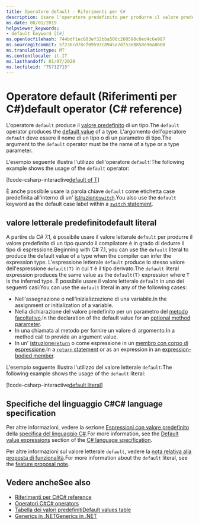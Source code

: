 ```yaml
---
title: Operatore default - Riferimenti per C#
description: Usare l'operatore predefinito per produrre il valore predefinito di un tipo
ms.date: 08/01/2019
helpviewer_keywords:
- default keyword [C#]
ms.openlocfilehash: 744bdf1ec683ef32bba508c260590c0ed4c6e987
ms.sourcegitcommit: 5f236cd78cf09593c8945a7d753e0850e96a0b80
ms.translationtype: MT
ms.contentlocale: it-IT
ms.lasthandoff: 01/07/2020
ms.locfileid: "75712715"
---
```

# <a name="default-operator-c-reference"></a><span data-ttu-id="aefb9-103">Operatore default (Riferimenti per C#)</span><span class="sxs-lookup"><span data-stu-id="aefb9-103">default operator (C# reference)</span></span>

<span data-ttu-id="aefb9-104">L'operatore `default` produce il [valore predefinito](../keywords/default-values-table.md) di un tipo.</span><span class="sxs-lookup"><span data-stu-id="aefb9-104">The `default` operator produces the [default value](../keywords/default-values-table.md) of a type.</span></span> <span data-ttu-id="aefb9-105">L'argomento dell'operatore `default` deve essere il nome di un tipo o di un parametro di tipo.</span><span class="sxs-lookup"><span data-stu-id="aefb9-105">The argument to the `default` operator must be the name of a type or a type parameter.</span></span>

<span data-ttu-id="aefb9-106">L'esempio seguente illustra l'utilizzo dell'operatore `default`:</span><span class="sxs-lookup"><span data-stu-id="aefb9-106">The following example shows the usage of the `default` operator:</span></span>

[!code-csharp-interactive[default of T](~/samples/csharp/language-reference/operators/DefaultOperator.cs#WithOperand)]

<span data-ttu-id="aefb9-107">È anche possibile usare la parola chiave `default` come etichetta case predefinita all'interno di un' [istruzione`switch`](../keywords/switch.md).</span><span class="sxs-lookup"><span data-stu-id="aefb9-107">You also use the `default` keyword as the default case label within a [`switch` statement](../keywords/switch.md).</span></span>

## <a name="default-literal"></a><span data-ttu-id="aefb9-108">valore letterale predefinito</span><span class="sxs-lookup"><span data-stu-id="aefb9-108">default literal</span></span>

<span data-ttu-id="aefb9-109">A partire da C# 7.1, è possibile usare il valore letterale `default` per produrre il valore predefinito di un tipo quando il compilatore è in grado di dedurre il tipo di espressione.</span><span class="sxs-lookup"><span data-stu-id="aefb9-109">Beginning with C# 7.1, you can use the `default` literal to produce the default value of a type when the compiler can infer the expression type.</span></span> <span data-ttu-id="aefb9-110">L'espressione letterale `default` produce lo stesso valore dell'espressione `default(T)` in cui `T` è il tipo derivato.</span><span class="sxs-lookup"><span data-stu-id="aefb9-110">The `default` literal expression produces the same value as the `default(T)` expression where `T` is the inferred type.</span></span> <span data-ttu-id="aefb9-111">È possibile usare il valore letterale `default` in uno dei seguenti casi:</span><span class="sxs-lookup"><span data-stu-id="aefb9-111">You can use the `default` literal in any of the following cases:</span></span>

- <span data-ttu-id="aefb9-112">Nell'assegnazione o nell'inizializzazione di una variabile.</span><span class="sxs-lookup"><span data-stu-id="aefb9-112">In the assignment or initialization of a variable.</span></span>
- <span data-ttu-id="aefb9-113">Nella dichiarazione del valore predefinito per un parametro del [metodo facoltativo](../../methods.md#optional-parameters-and-arguments).</span><span class="sxs-lookup"><span data-stu-id="aefb9-113">In the declaration of the default value for an [optional method parameter](../../methods.md#optional-parameters-and-arguments).</span></span>
- <span data-ttu-id="aefb9-114">In una chiamata al metodo per fornire un valore di argomento.</span><span class="sxs-lookup"><span data-stu-id="aefb9-114">In a method call to provide an argument value.</span></span>
- <span data-ttu-id="aefb9-115">In un' [istruzione`return`](../keywords/return.md) o come espressione in un [membro con corpo di espressione](../../programming-guide/statements-expressions-operators/expression-bodied-members.md).</span><span class="sxs-lookup"><span data-stu-id="aefb9-115">In a [`return` statement](../keywords/return.md) or as an expression in an [expression-bodied member](../../programming-guide/statements-expressions-operators/expression-bodied-members.md).</span></span>

<span data-ttu-id="aefb9-116">L'esempio seguente illustra l'utilizzo del valore letterale `default`:</span><span class="sxs-lookup"><span data-stu-id="aefb9-116">The following example shows the usage of the `default` literal:</span></span>

[!code-csharp-interactive[default literal](~/samples/csharp/language-reference/operators/DefaultOperator.cs#DefaultLiteral)]

## <a name="c-language-specification"></a><span data-ttu-id="aefb9-117">Specifiche del linguaggio C#</span><span class="sxs-lookup"><span data-stu-id="aefb9-117">C# language specification</span></span>

<span data-ttu-id="aefb9-118">Per altre informazioni, vedere la sezione [Espressioni con valore predefinito](~/_csharplang/spec/expressions.md#default-value-expressions) della [specifica del linguaggio C#](~/_csharplang/spec/introduction.md).</span><span class="sxs-lookup"><span data-stu-id="aefb9-118">For more information, see the [Default value expressions](~/_csharplang/spec/expressions.md#default-value-expressions) section of the [C# language specification](~/_csharplang/spec/introduction.md).</span></span>

<span data-ttu-id="aefb9-119">Per altre informazioni sul valore letterale `default`, vedere la [nota relativa alla proposta di funzionalità](~/_csharplang/proposals/csharp-7.1/target-typed-default.md).</span><span class="sxs-lookup"><span data-stu-id="aefb9-119">For more information about the `default` literal, see the [feature proposal note](~/_csharplang/proposals/csharp-7.1/target-typed-default.md).</span></span>

## <a name="see-also"></a><span data-ttu-id="aefb9-120">Vedere anche</span><span class="sxs-lookup"><span data-stu-id="aefb9-120">See also</span></span>

- [<span data-ttu-id="aefb9-121">Riferimenti per C#</span><span class="sxs-lookup"><span data-stu-id="aefb9-121">C# reference</span></span>](../index.md)
- [<span data-ttu-id="aefb9-122">Operatori C#</span><span class="sxs-lookup"><span data-stu-id="aefb9-122">C# operators</span></span>](index.md)
- [<span data-ttu-id="aefb9-123">Tabella dei valori predefiniti</span><span class="sxs-lookup"><span data-stu-id="aefb9-123">Default values table</span></span>](../keywords/default-values-table.md)
- [<span data-ttu-id="aefb9-124">Generics in .NET</span><span class="sxs-lookup"><span data-stu-id="aefb9-124">Generics in .NET</span></span>](../../../standard/generics/index.md)
